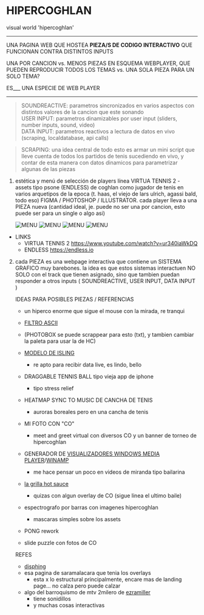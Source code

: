 # HIPERCOGHLAN
visual world 'hipercoghlan'

----

UNA PAGINA WEB QUE HOSTEA **PIEZA/S DE CODIGO INTERACTIVO** QUE FUNCIONAN CONTRA DISTINTOS INPUTS  

UNA POR CANCION 
vs. 
MENOS PIEZAS EN ESQUEMA WEBPLAYER, QUE PUEDEN REPRODUCIR TODOS LOS TEMAS 
vs.
UNA SOLA PIEZA PARA UN SOLO TEMA?

ES___ UNA ESPECIE DE WEB PLAYER  

--- 

> SOUNDREACTIVE: parametros sincronizados en varios aspectos con distintos valores de la cancion que este sonando  
USER INPUT: parametros dinamizables por user input (sliders, number inputs, sound, video)  
DATA INPUT: parametros reactivos a lectura de datos en vivo (scraping, localdatabase, api calls)  

> SCRAPING: una idea central de todo esto es armar un mini script que lleve cuenta de todos los partidos de tenis sucediendo en vivo, y contar de esta manera con datos dinamicos para parametrizar algunas de las piezas

1.  estética y menú de selección de players línea VIRTUA TENNIS 2 - assets tipo psone (ENDLESS) de coghlan como jugador de tenis en varios arquetipos de la epoca (t. haas, el viejo de lars ulrich, agassi bald, todo eso) FIGMA / PHOTOSHOP / ILLUSTRATOR. cada player lleva a una PIEZA nueva (cantidad ideal, je. puede no ser una por cancion, esto puede ser para un single o algo asi)  

    ![MENU](../img/logo-virtua-tennis-2.png)
    ![MENU](../img/menu-virtua-tennis-2.jpg)
    ![MENU](../img/rafter.jpg)
    ![MENU](../img/menu2.jpg)
- LINKS
    - VIRTUA TENNIS 2 https://www.youtube.com/watch?v=ur340iaWkDQ 
    - ENDLESS <https://endless.io>
    

2.	cada PIEZA es una webpage interactiva que contiene un SISTEMA GRAFICO muy barebones. la idea es que estos sistemas interactuen NO SOLO con el track que tienen asignado, sino que tambien puedan responder a otros inputs ( SOUNDREACTIVE,  USER INPUT, DATA INPUT )
    
    IDEAS PARA POSIBLES PIEZAS / REFERENCIAS
     - un hiperco enorme que sigue el mouse con la mirada, re tranqui
     - [FILTRO ASCII](https://editor.p5js.org/gingko/sketches/1uiyuOg2U) 
     - (PHOTOBOX se puede scrappear para esto (txt), y tambien cambiar la paleta para usar la de HC) 
     - [MODELO DE ISLING](https://editor.p5js.org/Nostrada/sketches/VeeLQwLgX)
        - re apto para recibir data live, es lindo, bello
     - DRAGGABLE TENNIS BALL tipo vieja app de iphone
        - tipo stress relief
     - HEATMAP SYNC TO MUSIC DE CANCHA DE TENIS
        - auroras boreales pero en una cancha de tenis
     - MI FOTO CON "CO" 
        - meet and greet virtual con diversos CO y un banner de torneo de hipercoghlan
     - GENERADOR DE [VISUALIZADORES WINDOWS MEDIA PLAYER](https://www.youtube.com/watch?v=H0d6tSqyN1Y)/[WINAMP](https://www.youtube.com/watch?v=9TbLJI7ja4s&t=5624s)
        - me hace pensar un poco en videos de miranda tipo bailarina
     - [la grilla hot sauce](https://editor.p5js.org/gingko/sketches/idr-ysNcr) 
        - quizas con algun overlay de CO (sigue linea el ultimo baile) 
     - espectrografo por barras con imagenes hipercoghlan
        - mascaras simples sobre los assets
     - PONG rework

     - slide puzzle con fotos de CO
     
     REFES  
     - [disphing](https://disphing.com/href)
     - esa pagina de saramalacara que tenia los overlays
        - esta x lo estructural principalmente, encare mas de landing page... no calza pero puede calzar
     - algo del barroquismo de mtv 2milero de [ezramiller](https://ezramiller.biz/)  
        - tiene sonidillos
        - y muchas cosas interactivas


<br>


